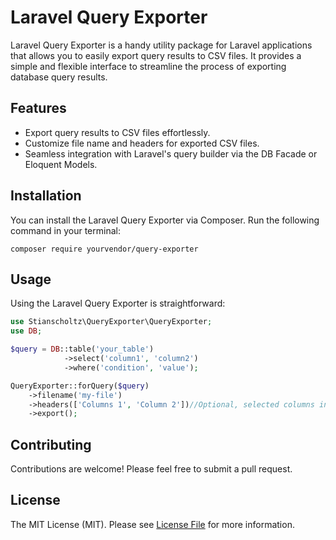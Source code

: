 # Laravel Query Exporter

Laravel Query Exporter is a handy utility package for Laravel applications that allows you to easily export query results to CSV files. It provides a simple and flexible interface to streamline the process of exporting database query results.

## Features

- Export query results to CSV files effortlessly.
- Customize file name and headers for exported CSV files.
- Seamless integration with Laravel's query builder via the DB Facade or Eloquent Models.

## Installation

You can install the Laravel Query Exporter via Composer. Run the following command in your terminal:

```
composer require yourvendor/query-exporter
```

## Usage

Using the Laravel Query Exporter is straightforward:

```php
use Stianscholtz\QueryExporter\QueryExporter;
use DB;

$query = DB::table('your_table')
            ->select('column1', 'column2')
            ->where('condition', 'value');

QueryExporter::forQuery($query)
    ->filename('my-file')
    ->headers(['Columns 1', 'Column 2'])//Optional, selected columns in query will be used as default headers.
    ->export();
```

## Contributing
Contributions are welcome! Please feel free to submit a pull request.

## License
The MIT License (MIT). Please see [License File](LICENSE.md) for more information.